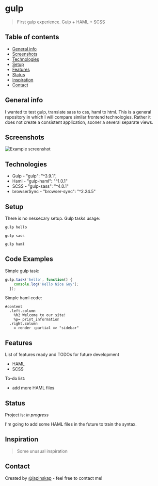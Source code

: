 # gulp
> First gulp experience. Gulp + HAML + SCSS


## Table of contents
* [General info](#general-info)
* [Screenshots](#screenshots)
* [Technologies](#technologies)
* [Setup](#setup)
* [Features](#features)
* [Status](#status)
* [Inspiration](#inspiration)
* [Contact](#contact)

## General info

I wanted to test gulp, translate sass to css, haml to html. This is a general repository in which I will compare similar frontend technologies. Rather it does not create a consistent application, sooner a several separate views.


## Screenshots
![Example screenshot](./img/screenshot.png)

## Technologies
* Gulp - "gulp": "^3.9.1",
* Haml - "gulp-haml": "^1.0.1"
* SCSS -  "gulp-sass": "^4.0.1"
* browserSync - "browser-sync": "^2.24.5"

## Setup

There is no nessecary setup. Gulp tasks usage:

```
gulp hello

gulp sass

gulp haml
```

## Code Examples
Simple gulp task:

```javascript
gulp.task('hello', function() {
    console.log('Hello Nice Guy');
  });
```
Simple haml code:
```haml 
#content
  .left.column
    %h2 Welcome to our site!
    %p= print_information
  .right.column
    = render :partial => "sidebar"
```

## Features
List of features ready and TODOs for future development
* HAML
* SCSS

To-do list:
* add more HAML files

## Status
Project is: _in progress_ 

I'm going to add some HAML files in the future to train the syntax.

## Inspiration
> Some unusual inspiration

## Contact
Created by [@lapinskap](https://www.facebook.com/paulina.lapinska99) - feel free to contact me!

